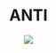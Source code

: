 # <h1 align="center"> ANTI </h1>

<p align="center">
  <a><img src="https://readme-typing-svg.herokuapp.com?color=CBC3E3&size=30&center=true&lines=badbotdev.py"></a>
</p>
